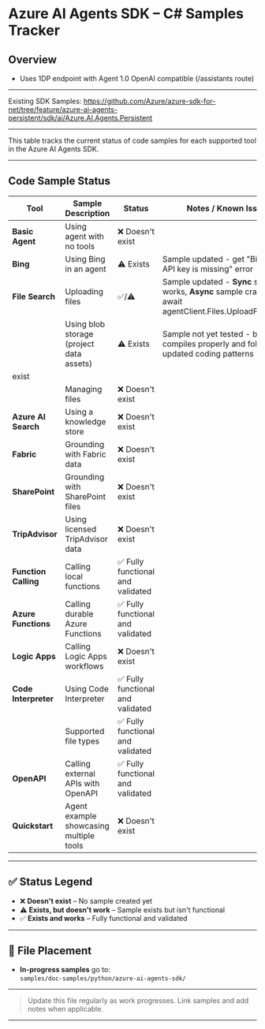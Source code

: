 # Azure AI Agents SDK – C# Samples Tracker

## Overview
- Uses 1DP endpoint with Agent 1.0 OpenAI compatible (/assistants route)

---
Existing SDK Samples: https://github.com/Azure/azure-sdk-for-net/tree/feature/azure-ai-agents-persistent/sdk/ai/Azure.AI.Agents.Persistent

---
This table tracks the current status of code samples for each supported tool in the Azure AI Agents SDK.

---

## Code Sample Status

| Tool               | Sample Description                     | Status          | Notes / Known Issues                          |
|--------------------|-----------------------------------------|-----------------|-----------------------------------------------|
| **Basic Agent**    | Using agent with no tools              | ❌ Doesn't exist|                                               |
| **Bing**           | Using Bing in an agent                 | ⚠️ Exists| Sample updated - get "Bing Search API key is missing" error |
| **File Search**    | Uploading files                        | ✅/⚠️ | Sample updated - **Sync** sample works, **Async** sample crashes on await agentClient.Files.UploadFileAsync() |
|                    | Using blob storage (project data assets)| ⚠️ Exists| Sample not yet tested - but compiles properly and follows updated coding patterns |
exist|                                               |
|                    | Managing files                         | ❌ Doesn't exist|                                               |
| **Azure AI Search**| Using a knowledge store                | ❌ Doesn't exist|                                               |
| **Fabric**         | Grounding with Fabric data             | ❌ Doesn't exist|                                               |
| **SharePoint**     | Grounding with SharePoint files        | ❌ Doesn't exist|                                               |
| **TripAdvisor**    | Using licensed TripAdvisor data        | ❌ Doesn't exist|                                               |
| **Function Calling**| Calling local functions               | ✅ Fully functional and validated|                                               |
| **Azure Functions**| Calling durable Azure Functions        | ✅ Fully functional and validated|                                               |
| **Logic Apps**     | Calling Logic Apps workflows           | ❌ Doesn't exist|                                               |
| **Code Interpreter**| Using Code Interpreter                | ✅ Fully functional and validated|                                               |
|                    | Supported file types                   | ✅ Fully functional and validated|                                               |
| **OpenAPI**        | Calling external APIs with OpenAPI     | ✅ Fully functional and validated|                                               |
| **Quickstart**     | Agent example showcasing multiple tools| ❌ Doesn't exist|                                               |

---

## ✅ Status Legend

- ❌ **Doesn't exist** – No sample created yet  
- ⚠️ **Exists, but doesn't work** – Sample exists but isn't functional
- ✅ **Exists and works** – Fully functional and validated

---

## 📁 File Placement

- **In-progress samples** go to:  
  `samples/doc-samples/python/azure-ai-agents-sdk/`

---

> Update this file regularly as work progresses. Link samples and add notes when applicable.

---